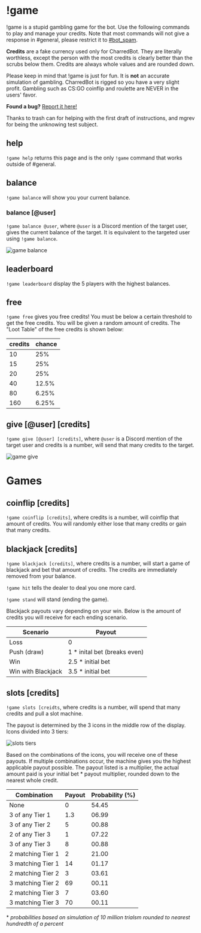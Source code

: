 # !game

!game is a stupid gambling game for the bot. Use the following commands to play and manage your credits. Note that most commands will not give a response in #general, please restrict it to [#bot_spam](https://discord.gg/USktR6m).

**Credits** are a fake currency used only for CharredBot. They are literally worthless, except the person with the most credits is clearly better than the scrubs below them. Credits are always whole values and are rounded down.

Please keep in mind that !game is just for fun. It is **not** an accurate simulation of gambling. CharredBot is rigged so you have a very slight profit. Gambling such as CS:GO coinflip and roulette are NEVER in the users' favor.

**Found a bug?** [Report it here!](https://github.com/charredgrass/raocsgo-discord-bot/issues/new)

Thanks to trash can for helping with the first draft of instructions, and mgrev for being the unknowing test subject.

## help

`!game help` returns this page and is the only `!game` command that works outside of #general.

## balance

`!game balance` will show you your current balance.

### balance [@user]

`!game balance @user`, where `@user` is a Discord mention of the target user, gives the current balance of the target. It is equivalent to the targeted user using `!game balance`.

![game balance](https://i.imgur.com/41UO9Q2.png)

## leaderboard

`!game leaderboard` display the 5 players with the highest balances. 

## free

`!game free` gives you free credits! You must be below a certain threshold to get the free credits. You will be given a random amount of credits. The "Loot Table" of the free credits is shown below:

credits | chance
--|--
10|25%
15|25%
20|25%
40|12.5%
80|6.25%
160|6.25%

## give \[@user] \[credits]

`!game give [@user] [credits]`, where `@user` is a Discord mention of the target user and credits is a number, will send that many credits to the target.

![game give](https://i.imgur.com/j9tTxfS.png)

# Games

## coinflip [credits]

`!game coinflip [credits]`, where credits is a number, will coinflip that amount of credits. You will randomly either lose that many credits or gain that many credits.

## blackjack [credits]

`!game blackjack [credits]`, where credits is a number, will start a game of blackjack and bet that amount of credits. The credits are immediately removed from your balance.

`!game hit` tells the dealer to deal you one more card.

`!game stand` will stand (ending the game).

Blackjack payouts vary depending on your win. Below is the amount of credits you will receive for each ending scenario.

Scenario | Payout
--|--
Loss | 0
Push (draw) | 1 * inital bet (breaks even)
Win | 2.5 * initial bet
Win with Blackjack | 3.5 * initial bet

## slots [credits]

`!game slots [creidts`, where credits is a number, will spend that many credits and pull a slot machine.

The payout is determined by the 3 icons in the middle row of the display. Icons divided into 3 tiers:

![slots tiers](https://i.imgur.com/XYIoCA5.png)

Based on the combinations of the icons, you will receive one of these payouts. If multiple combinations occur, the machine gives you the highest applicable payout possible. The payout listed is a multiplier, the actual amount paid is your initial bet * payout multiplier, rounded down to the nearest whole credit.

Combination | Payout | Probability (%)
--|--|--
None | 0 | 54.45
3 of any Tier 1 | 1.3 | 06.99
3 of any Tier 2 | 5 | 00.88
2 of any Tier 3 | 1 | 07.22
3 of any Tier 3 | 8 | 00.88
2 matching Tier 1 | 2 | 21.00
3 matching Tier 1 | 14 | 01.17
2 matching Tier 2 | 3 | 03.61
3 matching Tier 2 | 69 | 00.11
2 matching Tier 3 | 7 | 03.60
3 matching Tier 3 | 70 | 00.11

\* *probabilities based on simulation of 10 million trialsm rounded to nearest hundredth of a percent*
